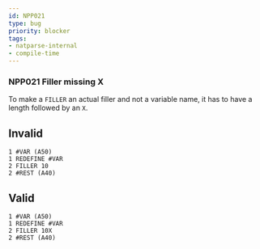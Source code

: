 ```yaml
---
id: NPP021
type: bug
priority: blocker
tags:
- natparse-internal 
- compile-time 
---
```


### NPP021 Filler missing X
To make a `FILLER` an actual filler and not a variable name, it has to have a length followed by an `X`.

## Invalid

```natural
1 #VAR (A50)
1 REDEFINE #VAR
2 FILLER 10
2 #REST (A40)
```

## Valid

```natural
1 #VAR (A50)
1 REDEFINE #VAR
2 FILLER 10X
2 #REST (A40)
```
